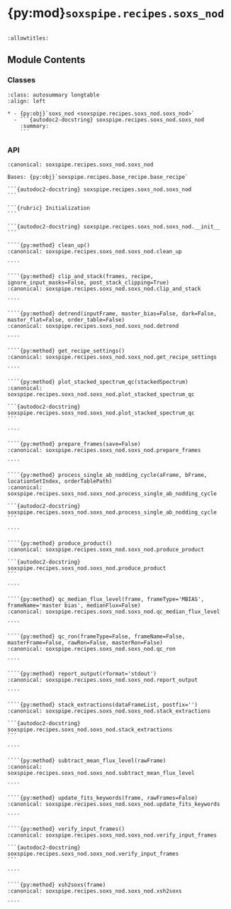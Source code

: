 # {py:mod}`soxspipe.recipes.soxs_nod`

```{py:module} soxspipe.recipes.soxs_nod
```

```{autodoc2-docstring} soxspipe.recipes.soxs_nod
:allowtitles:
```

## Module Contents

### Classes

````{list-table}
:class: autosummary longtable
:align: left

* - {py:obj}`soxs_nod <soxspipe.recipes.soxs_nod.soxs_nod>`
  - ```{autodoc2-docstring} soxspipe.recipes.soxs_nod.soxs_nod
    :summary:
    ```
````

### API

`````{py:class} soxs_nod(log, settings=False, inputFrames=[], verbose=False, overwrite=False, command=False)
:canonical: soxspipe.recipes.soxs_nod.soxs_nod

Bases: {py:obj}`soxspipe.recipes.base_recipe.base_recipe`

```{autodoc2-docstring} soxspipe.recipes.soxs_nod.soxs_nod
```

```{rubric} Initialization
```

```{autodoc2-docstring} soxspipe.recipes.soxs_nod.soxs_nod.__init__
```

````{py:method} clean_up()
:canonical: soxspipe.recipes.soxs_nod.soxs_nod.clean_up

````

````{py:method} clip_and_stack(frames, recipe, ignore_input_masks=False, post_stack_clipping=True)
:canonical: soxspipe.recipes.soxs_nod.soxs_nod.clip_and_stack

````

````{py:method} detrend(inputFrame, master_bias=False, dark=False, master_flat=False, order_table=False)
:canonical: soxspipe.recipes.soxs_nod.soxs_nod.detrend

````

````{py:method} get_recipe_settings()
:canonical: soxspipe.recipes.soxs_nod.soxs_nod.get_recipe_settings

````

````{py:method} plot_stacked_spectrum_qc(stackedSpectrum)
:canonical: soxspipe.recipes.soxs_nod.soxs_nod.plot_stacked_spectrum_qc

```{autodoc2-docstring} soxspipe.recipes.soxs_nod.soxs_nod.plot_stacked_spectrum_qc
```

````

````{py:method} prepare_frames(save=False)
:canonical: soxspipe.recipes.soxs_nod.soxs_nod.prepare_frames

````

````{py:method} process_single_ab_nodding_cycle(aFrame, bFrame, locationSetIndex, orderTablePath)
:canonical: soxspipe.recipes.soxs_nod.soxs_nod.process_single_ab_nodding_cycle

```{autodoc2-docstring} soxspipe.recipes.soxs_nod.soxs_nod.process_single_ab_nodding_cycle
```

````

````{py:method} produce_product()
:canonical: soxspipe.recipes.soxs_nod.soxs_nod.produce_product

```{autodoc2-docstring} soxspipe.recipes.soxs_nod.soxs_nod.produce_product
```

````

````{py:method} qc_median_flux_level(frame, frameType='MBIAS', frameName='master bias', medianFlux=False)
:canonical: soxspipe.recipes.soxs_nod.soxs_nod.qc_median_flux_level

````

````{py:method} qc_ron(frameType=False, frameName=False, masterFrame=False, rawRon=False, masterRon=False)
:canonical: soxspipe.recipes.soxs_nod.soxs_nod.qc_ron

````

````{py:method} report_output(rformat='stdout')
:canonical: soxspipe.recipes.soxs_nod.soxs_nod.report_output

````

````{py:method} stack_extractions(dataFrameList, postfix='')
:canonical: soxspipe.recipes.soxs_nod.soxs_nod.stack_extractions

```{autodoc2-docstring} soxspipe.recipes.soxs_nod.soxs_nod.stack_extractions
```

````

````{py:method} subtract_mean_flux_level(rawFrame)
:canonical: soxspipe.recipes.soxs_nod.soxs_nod.subtract_mean_flux_level

````

````{py:method} update_fits_keywords(frame, rawFrames=False)
:canonical: soxspipe.recipes.soxs_nod.soxs_nod.update_fits_keywords

````

````{py:method} verify_input_frames()
:canonical: soxspipe.recipes.soxs_nod.soxs_nod.verify_input_frames

```{autodoc2-docstring} soxspipe.recipes.soxs_nod.soxs_nod.verify_input_frames
```

````

````{py:method} xsh2soxs(frame)
:canonical: soxspipe.recipes.soxs_nod.soxs_nod.xsh2soxs

````

`````

